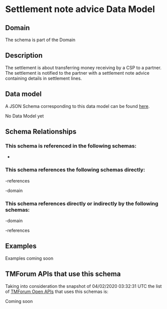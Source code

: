 # Settlement note advice Data Model

## Domain

The  schema is part of the  Domain

## Description

The settlement is about transferring money receiving by a CSP to a partner. The settlement is notified to the partner with a settlement note advice containing details in settlement lines.

## Data model

A JSON Schema corresponding to this data model can be found
[here](https://github.com/tmforum-rand/schemas/blob/candidates/Customer/SettlementNoteAdvice.schema.json).

No Data Model yet

## Schema Relationships

### This schema is referenced in the following schemas:

-

### This schema references the following schemas directly:

-references

-domain

### This schema references directly or indirectly by the following schemas:

-domain

-references



## Examples

Examples coming soon

## TMForum APIs that use this schema

Taking into consideration the snapshot of 04/02/2020 03:32:31 UTC the list of [TMForum Open APIs](https://www.tmforum.org/open-apis/) that uses this schemas is:

Coming soon
